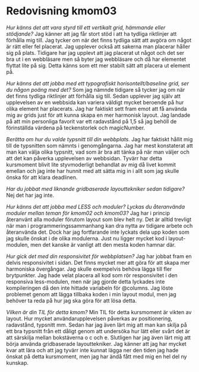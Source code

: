 ---
---
Redovisning kmom03
=========================
_Hur känns det att vara styrd till ett vertikalt grid, hämmande eller stödjande?_
Jag känner att jag får stort stöd i att ha tydliga riktlinjer att förhålla mig till. Jag tycker om när det finns tydliga sätt att avgöra om något är rätt eller fel placerat. Jag upplever också att sakerna man placerar håller sig på plats. Tidigare har jag upplevt att jag placerat ut något och det ser bra ut i en webbläsare men så byter jag webbläsare och då har elementet flyttat lite på sig. Detta känns som ett mer stabilt sätt att placera ut element på.

_Hur känns det att jobba med ett typografiskt horisontellt/baseline grid, ser du någon poäng med det?_
Som jag nämnde tidigare så tycker jag om när det finns tydliga riktlinjer att förhålla sig till. Sedan upplever jag själv att upplevelsen av en webbsida kan variera väldigt mycket beroende på hur olika element har placerats. Jag har faktiskt sett fram emot att få använda mig av grids just för att kunna skapa en mer harmonisk layout. Jag landade på att min personliga favorit var ett radavstånd på 1,5 så jag behöll de förinställda värdena på teckenstorlek och magicNumber.

_Berätta om hur du valde typsnitt till din webbplats._
Jag har faktiskt hållit mig till de typsnitten som nämnts i genomgångarna. Jag har mest konstaterat att man kan välja olika typsnitt, vad som är bra att tänka på när man väljer och att det kan påverka upplevelsen av webbsidan. Tyvärr har detta kursmoment blivit lite styvmoderligt behandlat av mig då livet kommit emellan och jag inte har hunnit med att sätta mig in i allt som jag skulle önska för att klara deadlinen.

_Har du jobbat med liknande gridbaserade layouttekniker sedan tidigare?_
Nej det har jag inte.

_Hur känns det att jobba med LESS och moduler? Lyckas du återanvända moduler mellan teman för kmom02 och kmom03?_
Jag har i princip återanvänt alla moduler förutom layout som blev helt ny. Det är alltid trevligt när man i programmeringssammanhang kan dra nytta av tidigare arbete och återanvända det. Dock har jag fortfarande inte lyckats dela upp koden som jag skulle önskat i de olika modulerna. Just nu ligger mycket kod i layout-modulen, men det kanske är vanligt att den mesta koden hamnar där.

_Hur gick det med din responsivitet för webbplatsen?_
Jag har jobbat fram en delvis responsivitet i sidan. Det finns mycket mer att göra för att skapa mer harmoniska övergångar. Jag skulle exempelvis behöva lägga till fler brytpunkter. Jag hade velat placera all kod som rör responsivitet i den responsiva less-modulen, men när jag gjorde detta lyckades inte kompileringen då den inte hittade variabeln för @columns. Jag löste problemet genom att lägga tillbaka koden i min layout modul, men jag behöver ta reda på hur jag ska göra för att lösa detta.

_Vilken är din TIL för detta kmom?_
Min TIL för detta kursmoment är vikten av layout. Hur mycket användarupplevelsen påverkas av positionering, radavstånd, typsnitt mm. Sedan har jag även lärt mig att man kan skilja på ett bra typsnitt från ett dåligt genom att undersöka hur lätt eller svårt det är att särskilja mellan bokstäverna o c och e. Slutligen har jag även lärt mig att börja använda gridbaserade layouttekniker. Jag känner att jag har mycket kvar att lära och att jag tyvärr inte kunnat lägga ner den tiden jag hade önskat på detta kursmoment, men jag har ändå fått med mig en hel del ny kunskap. 
